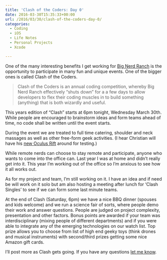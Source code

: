 ```yaml
---
title: 'Clash of the Coders: Day 0'
date: 2016-03-30T15:35:33+00:00
url: /2016/03/30/clash-of-the-coders-day-0/
categories:
  - Coding
  - iOS
  - Life Notes
  - Personal Projects
  - Xcode

---
```

One of the many interesting benefits I get working for [Big Nerd Ranch][1] is the opportunity to participate in many fun and unique events. One of the bigger ones is called Clash of the Coders.

> Clash of the Coders is an annual coding competition, whereby Big Nerd Ranch effectively &#8220;shuts down&#8221; for a a few days to allow developers to flex their coding muscles in to build something (anything) that is both wizardly and useful.

This years edition of &#8220;Clash&#8221; starts at 6pm tonight, Wednesday March 30th. While people are encouraged to brainstorm ideas and form teams ahead of time, no code shall be written until the event starts.

During the event we are treated to full time catering, shoulder and neck massages as well as other free-form geek activities. (I hear Christian will have his [new Oculus Rift][2] around for testing.)

While remote nerds can choose to stay remote and participate, anyone who wants to come into the office can. Last year I was at home and didn&#8217;t really get into it. This year I&#8217;m working out of the office so I&#8217;m anxious to see how it all works out.

As for my project and team, I&#8217;m still working on it. I have an idea and if need be will work on it solo but am also hosting a meeting after lunch for &#8216;Clash Singles&#8217; to see if we can form some last minute teams.

At the end of Clash (Saturday, 6pm) we have a nice BBQ dinner (spouses and kids welcome) and we run a science fair of sorts, where people demo their work and answer questions. People are judged on project complexity, presentation and other factors. Bonus points are awarded if your team was interdisciplinary (mixing people of different departments) and if you were able to integrate any of the emerging technologies on our watch list. Top prize allows you to choose from list of high end geeky toys (think drones and musical instruments) with second/third prizes getting some nice Amazon gift cards.

I&#8217;ll post more as Clash gets going. If you have any questions [let me know][3].

 [1]: https://www.bignerdranch.com/
 [2]: https://twitter.com/cbkeur/status/714500809208279044
 [3]: mailto:mike@clickablebliss.com